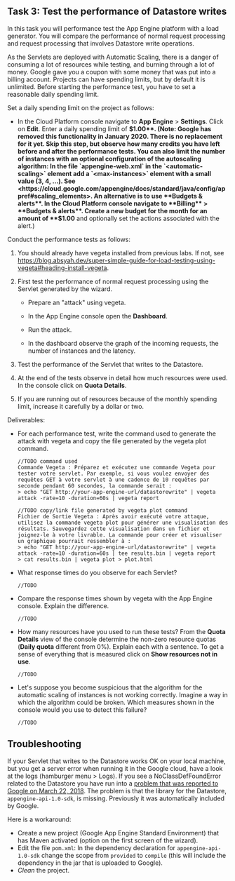 ## Task 3: Test the performance of Datastore writes

In this task you will performance test the App Engine platform with a
load generator. You will compare the performance of normal request
processing and request processing that involves Datastore write
operations.

As the Servlets are deployed with Automatic Scaling, there is a danger
of consuming a lot of resources while testing, and burning through a
lot of money. Google gave you a coupon with some money that was put
into a billing account. Projects can have spending limits, but by
default it is unlimited. Before starting the performance test, you
have to set a reasonable daily spending limit.

Set a daily spending limit on the project as follows:

- In the Cloud Platform console navigate to **App Engine** >
  **Settings**. Click on **Edit**. Enter a daily spending limit of
  **$1.00**. (Note: Google has removed this functionality in January 2020. There is no replacement for it yet. Skip this step, but observe how many credits you have left before and after the performance tests. You can also limit the number of instances with an optional configuration of the autoscaling algorithm: In the file `appengine-web.xml` in the `<automatic-scaling>` element add a `<max-instances>` element with a small value (3, 4, ...). See <https://cloud.google.com/appengine/docs/standard/java/config/appref#scaling_elements>. An alternative is to use **Budgets & alerts**. In the Cloud Platform console navigate to **Billing** > **Budgets & alerts**. Create a new budget for the month for an amount of **$1.00** and optionally set the actions associated with the alert.)

Conduct the performance tests as follows:

1. You should already have vegeta installed from previous labs. If not, see <https://blog.absyah.dev/super-simple-guide-for-load-testing-using-vegeta#heading-install-vegeta>.

2. First test the performance of normal request processing using the
   Servlet generated by the wizard.

   - Prepare an "attack" using vegeta.

   - In the App Engine console open the **Dashboard**.

   - Run the attack.

   - In the dashboard observe the graph of the incoming requests, the
     number of instances and the latency.

3. Test the performance of the Servlet that writes to the Datastore.

4. At the end of the tests observe in detail how much resources were
   used. In the console click on **Quota Details**.

5. If you are running out of resources because of the monthly spending
   limit, increase it carefully by a dollar or two.

Deliverables:

- For each performance test, write the command used to generate the attack with vegeta and copy the file generated by the vegeta plot command.

  ```
  //TODO command used  
  Commande Vegeta : Préparez et exécutez une commande Vegeta pour tester votre servlet. Par exemple, si vous voulez envoyer des requêtes GET à votre servlet à une cadence de 10 requêtes par seconde pendant 60 secondes, la commande serait :  
  > echo "GET http://your-app-engine-url/datastorewrite" | vegeta attack -rate=10 -duration=60s | vegeta report
  ```

  ```
  //TODO copy/link file generated by vegeta plot command  
  Fichier de Sortie Vegeta : Après avoir exécuté votre attaque, utilisez la commande vegeta plot pour générer une visualisation des résultats. Sauvegardez cette visualisation dans un fichier et joignez-le à votre livrable. La commande pour créer et visualiser un graphique pourrait ressembler à :  
  > echo "GET http://your-app-engine-url/datastorewrite" | vegeta attack -rate=10 -duration=60s | tee results.bin | vegeta report
  > cat results.bin | vegeta plot > plot.html
  ```
 
- What response times do you observe for each Servlet?

  ```
  //TODO
  ```

- Compare the response times shown by vegeta with the App Engine
  console. Explain the difference.

  ```
  //TODO
  ```

- How many resources have you used to run these tests? From the
  **Quota Details** view of the console determine the non-zero resource
  quotas (**Daily quota** different from 0%). Explain each with a sentence.
  To get a sense of everything that is measured click on **Show resources not in use**.

  ```
  //TODO
  ```

- Let's suppose you become suspicious that the algorithm for the automatic scaling of
  instances is not working correctly. Imagine a way in which the algorithm could be broken. Which measures shown in the console would you use to detect this failure?

  ```
  //TODO
  ```

## Troubleshooting

If your Servlet that writes to the Datastore works OK on your local
machine, but you get a server error when running it in the Google
cloud, have a look at the logs (hamburger menu > Logs). If you see a
NoClassDefFoundError related to the Datastore you have run into a
[problem that was reported to Google on March 22, 2018](https://issuetracker.google.com/issues/76144204). The
problem is that the library for the Datastore,
`appengine-api-1.0-sdk`, is missing. Previously it was automatically
included by Google.

Here is a workaround:

- Create a new project (Google App Engine Standard Environment) that
  has Maven activated (option on the first screen of the wizard).
- Edit the file `pom.xml`: In the dependency declaration for
  `appengine-api-1.0-sdk` change the scope from `provided` to
  `compile` (this will include the dependency in the jar that is
  uploaded to Google).
- _Clean_ the project.
